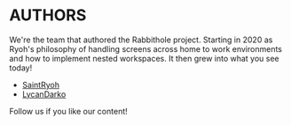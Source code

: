 # AUTHORS

We're the team that authored the Rabbithole project. Starting in 2020 as Ryoh's philosophy of handling screens across home to work environments and how to implement nested workspaces. It then grew into what you see today!

- [SaintRyoh](https://github.com/SaintRyoh)
- [LycanDarko](https://github.com/fenrirlycan)

Follow us if you like our content!
